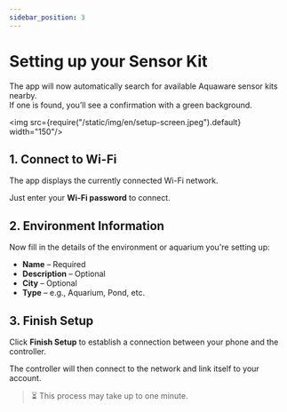 ```yaml
---
sidebar_position: 3
---
```


# Setting up your Sensor Kit

The app will now automatically search for available Aquaware sensor kits nearby.  
If one is found, you’ll see a confirmation with a green background.

<img src={require("/static/img/en/setup-screen.jpeg").default} width="150"/>

## 1. Connect to Wi-Fi

The app displays the currently connected Wi-Fi network.

Just enter your **Wi-Fi password** to connect.

## 2. Environment Information

Now fill in the details of the environment or aquarium you're setting up:

- **Name** – Required
- **Description** – Optional
- **City** – Optional
- **Type** – e.g., Aquarium, Pond, etc.


## 3. Finish Setup

Click **Finish Setup** to establish a connection between your phone and the controller.

The controller will then connect to the network and link itself to your account.

> ⏳ This process may take up to one minute.
